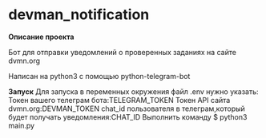 # devman_notification

**Описание проекта**  

Бот для отправки уведомлений о проверенных заданиях на сайте dvmn.org  

Написан на  python3 с помощью python-telegram-bot  


**Запуск**
Для запуска в переменных окружения файл .env нужно указать:
  Токен вашего телеграм бота:TELEGRAM_TOKEN
  Токен API сайта dvmn.org:DEVMAN_TOKEN
  chat_id пользователя в телеграм,который будет получать уведомления:CHAT_ID
  Выполнить команду $ python3 main.py
